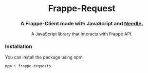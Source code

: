 <div align="center">
  <h1>Frappe-Request</h1>
  <h3>A Frappe-Client made with JavaScript and <a href="https://github.com/tomas/needle">Needle.</a></h3>
  <p>A JavaScript library that interacts with Frappe API.</p>
</div>

### Installation

You can install the package using npm,

    npm i frappe-requests